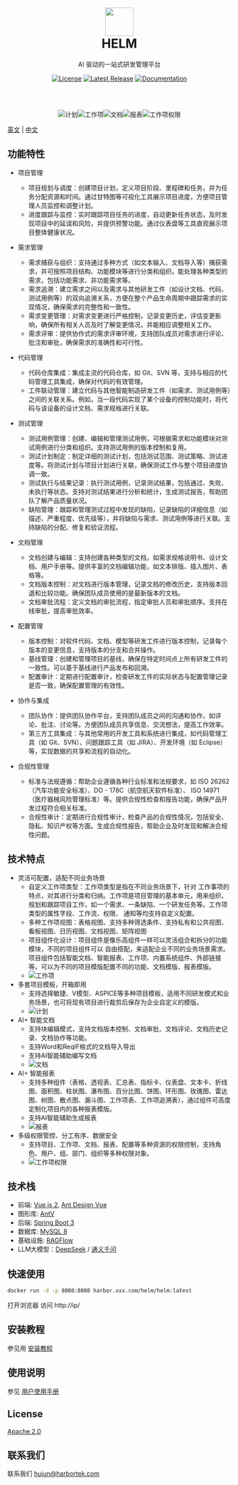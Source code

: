 <h1 align="center">
    <img width="64" src="https://raw.githubusercontent.com/Harbortek/helm/refs/heads/develop/docs/images/helm.png"> 
    <br />
    HELM
</h1>

<div align="center">
AI 驱动的一站式研发管理平台

<br />

[![License](https://img.shields.io/badge/License-Apache_2.0-blue.svg)](./LICENSE)
[![Latest Release](https://img.shields.io/github/v/release/Harbortek/helm)](https://github.com/Harbortek/helm/releases)
[![Documentation](https://img.shields.io/badge/docs-website-green.svg)](./docs/Index.md)

<br />
<br />

![计划](/docs/images/project-plan-small.png)![工作项](/docs/images/tracker-config-small.png)![文档](/docs/images/smart-doc-small.png)![报表](/docs/images/smart-page-small.png)![工作项权限](/docs/images/tracker-permission-small.png)

</div>

[英文](README.md) | [中文](README_CN.md)


## 功能特性
*   项目管理
    *   项目规划与调度：创建项目计划，定义项目阶段、里程碑和任务，并为任务分配资源和时间。通过甘特图等可视化工具展示项目进度，方便项目管理人员监控和调整计划。
    *   进度跟踪与监控：实时跟踪项目任务的进度，自动更新任务状态，及时发现项目中的延误和风险，并提供预警功能。通过仪表盘等工具直观展示项目整体健康状况。

*   需求管理
    *   需求捕获与组织：支持通过多种方式（如文本输入、文档导入等）捕获需求，并可按照项目结构、功能模块等进行分类和组织。能处理各种类型的需求，包括功能需求、非功能需求等。
    *   需求追溯：建立需求之间以及需求与其他研发工件（如设计文档、代码、测试用例等）的双向追溯关系，方便在整个产品生命周期中跟踪需求的实现情况，确保需求的完整性和一致性。
    *   需求变更管理：对需求变更进行严格控制，记录变更历史，评估变更影响，确保所有相关人员及时了解变更情况，并能相应调整相关工作。
    *   需求评审：提供协作式的需求评审环境，支持团队成员对需求进行评论、批注和审批，确保需求的准确性和可行性。

*   代码管理&#x20;
    *   代码仓库集成：集成主流的代码仓库，如 Git、SVN 等，支持与相应的代码管理工具集成，确保对代码的有效管理。&#x20;
    *   工件联动管理：建立代码与其他智能制造研发工件（如需求、测试用例等）之间的关联关系。例如，当一段代码实现了某个设备的控制功能时，将代码与该设备的设计文档、需求规格进行关联。

*   测试管理
    *   测试用例管理：创建、编辑和管理测试用例，可根据需求和功能模块对测试用例进行分类和组织。支持测试用例的版本控制和复用。&#x20;
    *   测试计划制定：制定详细的测试计划，包括测试范围、测试策略、测试进度等。将测试计划与项目计划进行关联，确保测试工作与整个项目进度协调一致。&#x20;
    *   测试执行与结果记录：执行测试用例，记录测试结果，包括通过、失败、未执行等状态。支持对测试结果进行分析和统计，生成测试报告，帮助团队了解产品质量状况。&#x20;
    *   缺陷管理：跟踪和管理测试过程中发现的缺陷，记录缺陷的详细信息（如描述、严重程度、优先级等），并将缺陷与需求、测试用例等进行关联。支持缺陷的分配、修复和验证流程。

*   文档管理
    *   文档创建与编辑：支持创建各种类型的文档，如需求规格说明书、设计文档、用户手册等。提供丰富的文档编辑功能，如文本排版、插入图片、表格等。&#x20;
    *   文档版本控制：对文档进行版本管理，记录文档的修改历史，支持版本回退和比较功能。确保团队成员使用的是最新版本的文档。&#x20;
    *   文档审批流程：定义文档的审批流程，指定审批人员和审批顺序。支持在线审批，提高审批效率。

*   配置管理
    *   版本控制：对软件代码、文档、模型等研发工件进行版本控制，记录每个版本的变更信息，支持版本的分支和合并操作。&#x20;
    *   基线管理：创建和管理项目的基线，确保在特定时间点上所有研发工件的一致性。可以基于基线进行产品发布和回溯。&#x20;
    *   配置审计：定期进行配置审计，检查研发工件的实际状态与配置管理记录是否一致，确保配置管理的有效性。

*   协作与集成
    *   团队协作：提供团队协作平台，支持团队成员之间的沟通和协作，如评论、批注、讨论等。方便团队成员共享信息、交流想法，提高工作效率。&#x20;
    *   第三方工具集成：与其他常用的开发工具和系统进行集成，如代码管理工具（如 Git、SVN）、问题跟踪工具（如 JIRA）、开发环境（如 Eclipse）等，实现数据的共享和流程的自动化。

*   合规性管理
    *   标准与法规遵循：帮助企业遵循各种行业标准和法规要求，如 ISO 26262（汽车功能安全标准）、DO - 178C（航空航天软件标准）、 ISO 14971（医疗器械风险管理标准）等。提供合规性检查和报告功能，确保产品开发过程符合相关标准。&#x20;
    *   合规性审计：定期进行合规性审计，检查产品的合规性情况，包括安全、隐私、知识产权等方面。生成合规性报告，帮助企业及时发现和解决合规性问题。

## 技术特点
*   灵活可配置，适配不同业务场景
    *   自定义工作项类型：工作项类型是指在不同业务场景下，针对 工作事项的特点，对其进行分类和归纳。工作项是项目管理的基本单元，用来组织、规划和跟踪项目工作，如一个需求、一条缺陷、一个研发任务等。工作项类型的属性字段、工作流、权限、 通知等均支持自定义配置。
    *   多种工作项视图：表格视图、支持多种筛选条件、支持私有和公共视图、看板视图、日历视图、文档视图、矩阵视图
    *   项目组件化设计：项目组件是像乐高组件一样可以灵活组合和拆分的功能模块，不同的项目组件可以 自由搭配，来适配企业不同的业务场景需求。项目组件包括智能文档、智能报表、工作项、内置系统组件、外部链接等。可以为不同的项目模版配置不同的功能、文档模版、报表模版。
    *   ![工作项](/docs/images/tracker-config.png)
*   多套项目模板，开箱即用
    *   支持选择敏捷、V模型、ASPICE等多种项目模板，适用不同研发模式和业务场景，也可将现有项目进行裁剪后保存为企业自定义的模版。
    *   ![计划](/docs/images/project-plan.png)
*   AI+ 智能文档
    *   支持块编辑模式，支持文档版本控制、文档审批、文档评论、文档历史记录、文档协作等功能。
    *   支持Word和ReqIF格式的文档导入导出
    *   支持AI智能辅助编写文档
    *   ![文档](/docs/images/smart-doc.png)
*    AI+ 智能报表
     *    支持多种组件（表格、透视表、汇总表、指标卡、仪表盘、文本卡、折线图、面积图、柱状图、瀑布图、百分比图、饼图、环形图、玫瑰图、雷达图、树图、散点图、漏斗图、工作项表、工作项追溯表），通过组件可高度定制化项目内的各种报表模版。
     *    支持AI智能辅助生成报表
     *    ![报表](/docs/images/smart-page.png)
*   多级权限管控、分工有序、数据安全
    *   支持项目、工作项、文档、报表、配置等多种资源的权限控制，支持角色、用户、组、部门、组织等多种权限对象。
    *   ![工作项权限](/docs/images/tracker-permission.png)
  

## 技术栈

-   前端: [Vue.js 2](https://vuejs.org/), [Ant Design Vue](https://1x.antdv.com/)
-   图形库: [AntV](https://antv.vision/zh)
-   后端: [Spring Boot 3](https://spring.io/projects/spring-boot)
-   数据库: [MySQL 8](https://www.mysql.com/)
-   基础设施: [RAGFlow](https://github.com/infiniflow/ragflow)
-   LLM大模型：[DeepSeek](https://github.com/deepseek-ai/DeepSeek-V3) / [通义千问](https://github.com/QwenLM/Qwen)

## 快速使用
~~~bash
docker run -d -p 8080:8080 harbor.xxx.com/helm/helm:latest
~~~


打开浏览器 访问 http://ip/

## 安装教程

参见用 [安装教程](./docs/Installation_Guide.md)

## 使用说明

参见 [用户使用手册](./docs/User_Manual.md)


## License
[Apache 2.0](LICENSE)

## 联系我们
 联系我们
[hujun@harbortek.com](hujun@harbortek.com)


